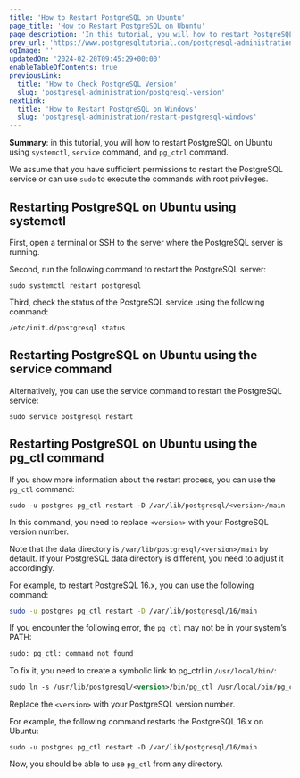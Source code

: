 ```yaml
---
title: 'How to Restart PostgreSQL on Ubuntu'
page_title: 'How to Restart PostgreSQL on Ubuntu'
page_description: 'In this tutorial, you will how to restart PostgreSQL on Ubuntu using systemctl, service command, and pg_ctrl command.'
prev_url: 'https://www.postgresqltutorial.com/postgresql-administration/postgresql-restart-ubuntu/'
ogImage: ''
updatedOn: '2024-02-20T09:45:29+00:00'
enableTableOfContents: true
previousLink:
  title: 'How to Check PostgreSQL Version'
  slug: 'postgresql-administration/postgresql-version'
nextLink:
  title: 'How to Restart PostgreSQL on Windows'
  slug: 'postgresql-administration/restart-postgresql-windows'
---
```


**Summary**: in this tutorial, you will how to restart PostgreSQL on Ubuntu using `systemctl`, `service` command, and `pg_ctrl` command.

We assume that you have sufficient permissions to restart the PostgreSQL service or can use `sudo` to execute the commands with root privileges.

## Restarting PostgreSQL on Ubuntu using systemctl

First, open a terminal or SSH to the server where the PostgreSQL server is running.

Second, run the following command to restart the PostgreSQL server:

```httpsql
sudo systemctl restart postgresql

```

Third, check the status of the PostgreSQL service using the following command:

```
/etc/init.d/postgresql status

```

## Restarting PostgreSQL on Ubuntu using the service command

Alternatively, you can use the service command to restart the PostgreSQL service:

```
sudo service postgresql restart

```

## Restarting PostgreSQL on Ubuntu using the pg_ctl command

If you show more information about the restart process, you can use the `pg_ctl` command:

```
sudo -u postgres pg_ctl restart -D /var/lib/postgresql/<version>/main

```

In this command, you need to replace `<version>` with your PostgreSQL version number.

Note that the data directory is `/var/lib/postgresql/<version>/main` by default. If your PostgreSQL data directory is different, you need to adjust it accordingly.

For example, to restart PostgreSQL 16\.x, you can use the following command:

```bash
sudo -u postgres pg_ctl restart -D /var/lib/postgresql/16/main
```

If you encounter the following error, the `pg_ctl` may not be in your system’s PATH:

```bash
sudo: pg_ctl: command not found
```

To fix it, you need to create a symbolic link to pg_ctrl in `/usr/local/bin/`:

```xml
sudo ln -s /usr/lib/postgresql/<version>/bin/pg_ctl /usr/local/bin/pg_ctl
```

Replace the `<version>` with your PostgreSQL version number.

For example, the following command restarts the PostgreSQL 16\.x on Ubuntu:

```
sudo -u postgres pg_ctl restart -D /var/lib/postgresql/16/main
```

Now, you should be able to use `pg_ctl` from any directory.
